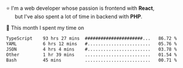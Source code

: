 ⭐ I'm a web developer whose passion is frontend with <b>React</b>,<br/>
&nbsp; &nbsp; &nbsp; but I've also spent a lot of time in backend with <b>PHP</b>.

📅 This month I spent my time on

<!--START_SECTION:waka-->

```txt
TypeScript    93 hrs 27 mins  ######################...   86.72 %
YAML          6 hrs 12 mins   #........................   05.76 %
JSON          4 hrs 4 mins    #........................   03.78 %
Other         1 hr 39 mins    .........................   01.54 %
Bash          45 mins         .........................   00.71 %
```

<!--END_SECTION:waka-->
